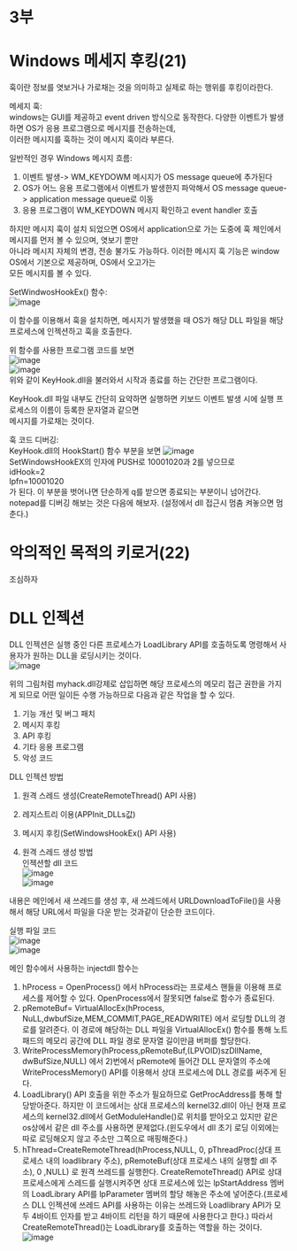 # 3부  
# Windows 메세지 후킹(21)  
훅이란 정보를 엿보거나 가로채는 것을 의미하고 실제로 하는 행위를 후킹이라한다.  

메세지 훅:  
windows는 GUI를 제공하고 event driven 방식으로 동작한다. 다양한 이벤트가 발생하면 OS가 응용 프로그램으로 메시지를 전송하는데,  
이러한 메시지를 훅하는 것이 메시지 훅이라 부른다.  

일반적인 경우 Windows 메시지 흐름:
1) 이벤트 발생-> WM_KEYDOWM 메시지가 OS message queue에 추가된다
2) OS가 어느 응용 프로그램에서 이벤트가 발생한지 파악해서 OS message queue-> application message queue로 이동  
3) 응용 프로그램이 WM_KEYDOWN 메시지 확인하고 event handler 호출  

하지만 메시지 훅이 설치 되었으면 OS에서 application으로 가는 도중에 훅 체인에서 메시지를 먼저 볼 수 있으며, 엿보기 뿐만  
아니라 메시지 자체의 변경, 전송 불가도 가능하다. 이러한 메시지 훅 기능은 window OS에서 기본으로 제공하며, OS에서 오고가는  
모든 메시지를 볼 수 있다.  


SetWindwosHookEx() 함수:  
![image](https://user-images.githubusercontent.com/65746019/120029343-f10c2400-c030-11eb-90f1-e0e8ea2feba5.png)  

이 함수를 이용해서 훅을 설치하면, 메시지가 발생했을 때 OS가 해당 DLL 파일을 해당 프로세스에 인젝션하고 훅을 호출한다.  

위 함수를 사용한 프로그램 코드를 보면  
![image](https://user-images.githubusercontent.com/65746019/120034308-d7baa600-c037-11eb-994a-a8dddc718c0b.png)  
![image](https://user-images.githubusercontent.com/65746019/120034331-e012e100-c037-11eb-8459-9a9a3e4b6446.png)  
위와 같이 KeyHook.dll을 불러와서 시작과 종료를 하는 간단한 프로그램이다.  

KeyHook.dll 파일 내부도 간단히 요약하면 실행하면 키보드 이벤트 발생 시에 실행 프로세스의 이름이 등록한 문자열과 같으면  
메시지를 가로채는 것이다.  

훅 코드 디버깅:  
KeyHook.dll의 HookStart() 함수 부분을 보면
![image](https://user-images.githubusercontent.com/65746019/120036015-73e5ac80-c03a-11eb-8813-c60dee8dfb1f.png)  
SetWindowsHookEX의 인자에 PUSH로 10001020과 2를 넣으므로  
idHook=2  
lpfn=10001020  
가 된다. 이 부분을 벗어나면 단순하게 q를 받으면 종료되는 부분이니 넘어간다.  
notepad를 디버깅 해보는 것은 다음에 해보자. (설정에서 dll 접근시 멈춤 켜놓으면 멈춘다.)  


# 악의적인 목적의 키로거(22)  
조심하자  


# DLL 인젝션  
DLL 인젝션은 실행 중인 다른 프로세스가 LoadLibrary API를 호출하도록 명령해서 사용자가 원하는 DLL을 로딩시키는 것이다.  
![image](https://user-images.githubusercontent.com/65746019/120039858-8e228900-c040-11eb-91c1-a4efb786529a.png)  

위의 그림처럼 myhack.dll강제로 삽입하면 해당 프로세스의 메모리 접근 권한을 가지게 되므로 어떤 일이든 수행 가능하므로 다음과 같은 작업을 할 수 있다.  
1) 기능 개선 및 버그 패치  
2) 메시지 후킹  
3) API 후킹  
4) 기타 응용 프로그램  
5) 악성 코드  


DLL 인젝션 방법  
1) 원격 스레드 생성(CreateRemoteThread() API 사용)  
2) 레지스트리 이용(APPInit_DLLs값)  
3) 메시지 후킹(SetWindowsHookEx() API 사용)  

1) 원격 스레드 생성 방법  
인젝션할 dll 코드  
![image](https://user-images.githubusercontent.com/65746019/120044804-83b8bd00-c049-11eb-9e7b-be5551768102.png)  
![image](https://user-images.githubusercontent.com/65746019/120044815-89ae9e00-c049-11eb-9019-dd6fe06fe619.png)  

내용은 메인에서 새 쓰레드를 생성 후, 새 쓰레드에서 URLDownloadToFile()을 사용해서 해당 URL에서 파일을 다운 받는 것과같이 단순한 코드이다.  

실행 파일 코드  
![image](https://user-images.githubusercontent.com/65746019/120045300-9ed7fc80-c04a-11eb-91bc-02cfa33e178e.png)  
![image](https://user-images.githubusercontent.com/65746019/120045323-b1523600-c04a-11eb-9fb8-399bbd55d952.png)  

메인 함수에서 사용하는 injectdll 함수는  
1) hProcess = OpenProcess() 에서 hProcess라는 프로세스 핸들을 이용해 프로세스를 제어할 수 있다. OpenProcess에서 잘못되면 false로 함수가 종료된다.  
2) pRemoteBuf= VirtualAllocEx(hProcess, NuLL,dwbufSize,MEM_COMMIT,PAGE_READWRITE) 에서 로딩할 DLL의 경로를 알려준다. 이 경로에 해당하는 DLL 파일을 VirtualAllocEx() 함수를 통해 노트패드의 메모리 공간에 DLL 파일 경로 문자열 길이만큼 버퍼를 할당한다.  
3) WriteProcessMemory(hProcess,pRemoteBuf,(LPVOID)szDllName, dwBufSize,NULL) 에서 2)번에서 pRemote에 들어간 DLL 문자열의 주소에 WriteProcessMemory() API를 이용해서 상대 프로세스에 DLL 경로를 써주게 된다.  
4) LoadLibrary() API 호출을 위한 주소가 필요하므로 GetProcAddress를 통해 할당받아준다. 하지만 이 코드에서는 상대 프로세스의 kernel32.dll이 아닌 현재 프로세스의 kernel32.dll에서 GetModuleHandle()로 위치를 받아오고 있지만 같은 os상에서 같은 dll 주소를 사용하면 문제없다.(윈도우에서 dll 초기 로딩 이외에는 따로 로딩해오지 않고 주소만 그쪽으로 매핑해준다.)  
5) hThread=CreateRemoteThread(hProcess,NULL, 0, pThreadProc(상대 프로세스 내의 loadlibrary 주소), pRemoteBuf(상대 프로세스 내의 실행할 dll 주소), 0 ,NULL) 로 원격 쓰레드를 실행한다. CreateRemoteThread() API로 상대 프로세스에게 스레드를 실행시켜주면 상대 프로세스에 있는 lpStartAddress 멤버의 LoadLibrary API를 lpParameter 멤버의 할당 해놓은 주소에 넣어준다.(프로세스 DLL 인젝션에 쓰레드 API를 사용하는 이유는 쓰레드와 Loadlibrary API가 모두 4바이트 인자를 받고 4바이트 리턴을 하기 때문에 사용한다고 한다.) 따라서 CreateRemoteThread()는 LoadLibrary를 호출하는 역할을 하는 것이다.  
![image](https://user-images.githubusercontent.com/65746019/120047950-df3a7900-c050-11eb-8467-6b653572054a.png)  


















